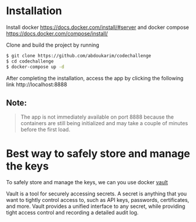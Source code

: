 # Installation
Install docker https://docs.docker.com/install/#server and docker compose https://docs.docker.com/compose/install/

Clone and build the project by running
```bash
$ git clone https://github.com/abdoukarim/codechallenge
$ cd codechallenge
$ docker-compose up -d
```

After completing the installation, access the app by clicking the following link http://localhost:8888

## Note:
> The app is not immediately available on port 8888 because the containers 
> are still being initialized and may take a couple of minutes before the first load.

# Best way to safely store and manage the keys
To safely store and manage the keys, we can you use docker [vault](https://hub.docker.com/_/vault/)

Vault is a tool for securely accessing secrets. A secret is anything that you want to tightly control access to, such as API keys, passwords, certificates, and more. 
Vault provides a unified interface to any secret, while providing tight access control and recording a detailed audit log.

